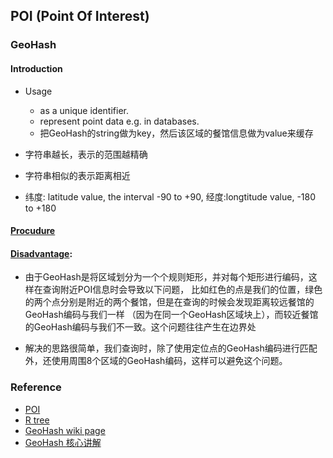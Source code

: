 ## POI (Point Of Interest)

### GeoHash
#### Introduction 
* Usage
    * as a unique identifier.
    * represent point data e.g. in databases.
    * 把GeoHash的string做为key，然后该区域的餐馆信息做为value来缓存

* 字符串越长，表示的范围越精确
* 字符串相似的表示距离相近
* 纬度: latitude value, the interval -90 to +90, 经度:longtitude value, -180 to +180

#### [Procudure](http://www.cnblogs.com/LBSer/p/3310455.html)

#### [Disadvantage]((http://en.wikipedia.org/wiki/Geohash)):
* 由于GeoHash是将区域划分为一个个规则矩形，并对每个矩形进行编码，这样在查询附近POI信息时会导致以下问题，
比如红色的点是我们的位置，绿色的两个点分别是附近的两个餐馆，但是在查询的时候会发现距离较远餐馆的GeoHash编码与我们一样
（因为在同一个GeoHash区域块上），而较近餐馆的GeoHash编码与我们不一致。这个问题往往产生在边界处

* 解决的思路很简单，我们查询时，除了使用定位点的GeoHash编码进行匹配外，还使用周围8个区域的GeoHash编码，这样可以避免这个问题。

### Reference
* [POI](http://1.znku.sinaapp.com/?p=331)
* [R tree](http://blog.csdn.net/v_july_v/article/details/6530142#t2)
* [GeoHash wiki page](http://en.wikipedia.org/wiki/Geohash)
* [GeoHash 核心讲解](http://www.cnblogs.com/LBSer/p/3310455.html)
